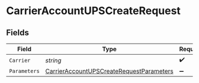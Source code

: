 # CarrierAccountUPSCreateRequest


## Fields

| Field                                                                                                           | Type                                                                                                            | Required                                                                                                        | Description                                                                                                     | Example                                                                                                         |
| --------------------------------------------------------------------------------------------------------------- | --------------------------------------------------------------------------------------------------------------- | --------------------------------------------------------------------------------------------------------------- | --------------------------------------------------------------------------------------------------------------- | --------------------------------------------------------------------------------------------------------------- |
| `Carrier`                                                                                                       | *string*                                                                                                        | :heavy_check_mark:                                                                                              | N/A                                                                                                             | ups                                                                                                             |
| `Parameters`                                                                                                    | [CarrierAccountUPSCreateRequestParameters](../../Models/Components/CarrierAccountUPSCreateRequestParameters.md) | :heavy_minus_sign:                                                                                              | N/A                                                                                                             |                                                                                                                 |